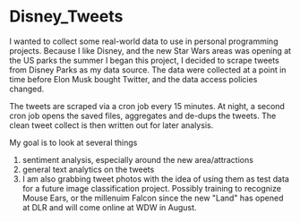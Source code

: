 # Disney_Tweets
I wanted to collect some real-world data to use in personal programming projects.  Because I like Disney, and the new Star Wars areas was opening at the US parks the summer I began this project, I decided to scrape tweets from Disney Parks as my data source.  The data were collected at a point in time before Elon Musk bought Twitter, and the data access policies changed.

The tweets are scraped via a cron job every 15 minutes.  At night, a second cron job opens the saved files, aggregates and de-dups the tweets.  The clean tweet collect is then written out for later analysis.

My goal is to look at several things
1) sentiment analysis, especially around the new area/attractions
2) general text analytics on the tweets
3) I am also grabbing tweet photos with the idea of using them as test data for a future image classification project.  Possibly training to recognize Mouse Ears, or the millenuim Falcon since the new "Land" has opened at DLR and will come online at WDW in August.
